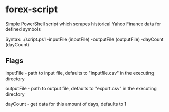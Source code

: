 # forex-script
Simple PowerShell script which scrapes historical Yahoo Finance data for defined symbols

Syntax: ./script.ps1 -inputFile (inputFile) -outputFile (outputFile) -dayCount (dayCount)

## Flags
inputFile - path to input file, defaults to "inputfile.csv" in the executing directory

outputFile - path to output file, defaults to "export.csv" in the executing directory

dayCount - get data for this amount of days, defaults to 1
